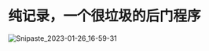 # 纯记录，一个很垃圾的后门程序

![Snipaste_2023-01-26_16-59-31](https://user-images.githubusercontent.com/81157360/214795974-1b2217e8-05c3-4c59-b133-73f493ffac61.jpg)
